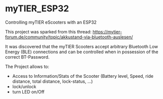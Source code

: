 # myTIER_ESP32
Controlling myTIER eScooters with an ESP32

This project was sparked from this thread: https://mytier-forum.de/community/topic/akkustand-via-bluetooth-auslesen/

It was discovered that the myTIER Scooters accept arbitrary Bluetooth Low Energy (BLE) connections and can be controlled when in possession of the correct BT-Password. 

The Project allows to:
- Access to Information/Stats of the Scooter (Battery level, Speed, ride distance, total distance, lock-status, ...)
- lock/unlock
- turn LED on/Off
